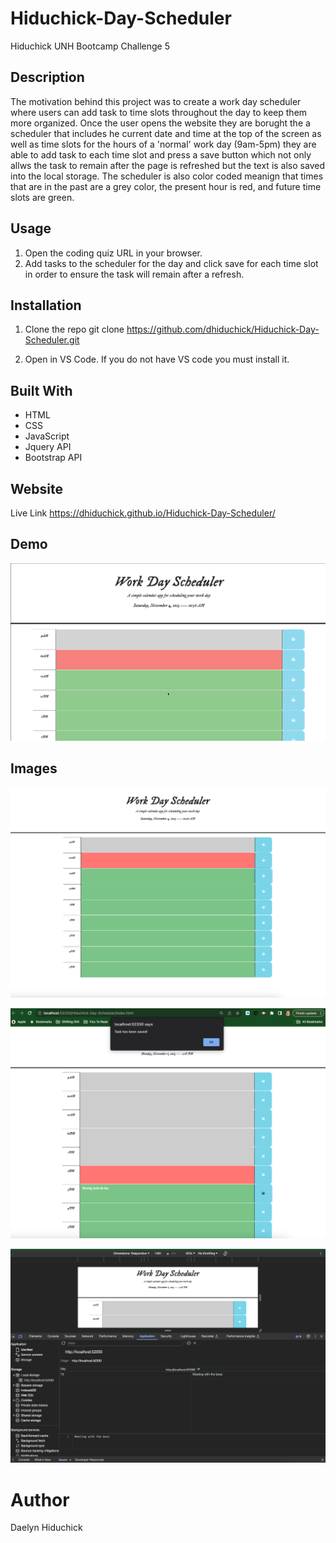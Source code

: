 # Hiduchick-Day-Scheduler
Hiduchick UNH Bootcamp Challenge 5

## Description
The motivation behind this project was to create a work day scheduler where users can add task to time slots throughout the day to keep them more organized. Once the user opens the website they are borught the a scheduler that includes he current date and time at the top of the screen as well as time slots for the hours of a 'normal' work day (9am-5pm) they are able to add task to each time slot and press a save button which not only allws the task to remain after the page is refreshed but the text is also saved into the local storage. The scheduler is also color coded meanign that times that are in the past are a grey color, the present hour is red, and future time slots are green.



## Usage
1. Open the coding quiz URL in your browser.
2. Add tasks to the scheduler for the day and click save for each time slot in order to ensure the task will remain after a refresh.


## Installation

1. Clone the repo
   git clone https://github.com/dhiduchick/Hiduchick-Day-Scheduler.git

2. Open in VS Code. If you do not have VS code you must install it.

## Built With
* HTML
* CSS
* JavaScript
* Jquery API
* Bootstrap API

## Website
 Live Link https://dhiduchick.github.io/Hiduchick-Day-Scheduler/ 

## Demo 
![Website Demo GIF](./Assets/Images/work%20day%20scheduler.gif)

## Images 
![Overview](./Assets/Images/Work%20day%20screenshot.png)

![Task Saved](./Assets/Images/Task%20Saved.png)

![Local Storage](./Assets/Images/Local%20Storage.png)


# Author 
Daelyn Hiduchick
